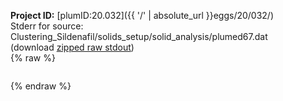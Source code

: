 **Project ID:** [plumID:20.032]({{ '/' | absolute_url }}eggs/20/032/)  
Stderr for source:  Clustering_Sildenafil/solids_setup/solid_analysis/plumed67.dat   
(download [zipped raw stdout](plumed67.dat.plumed_master.stdout.txt.zip))  
{% raw %}
<pre>
</pre>
{% endraw %}
